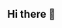 ## Hi there 👋

<!--I'm Sumit Ranjan

🔭 Final year Computer science student pursuing B.Tech.; Computer Science Engineering.
💻 C++ | DSA | HTML | CSS | JavaScript | React | Redux| NodeJS .
🌱 I’m currently learning backend Development and exploring Machnie Learning and Artificial intelligence.
**ranjanxsumit/ranjanxsumit** is a ✨ _special_ ✨ repository because its `README.md` (this file) appears on your GitHub profile.

Here are some ideas to get you started:

- 🔭 I’m currently working on ...
- 🌱 I’m currently learning ...
- 👯 I’m looking to collaborate on ...
- 🤔 I’m looking for help with ...
- 💬 Ask me about ...
- 📫 How to reach me: ...
- 😄 Pronouns: ...
- ⚡ Fun fact: ...
-->
